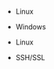 



- Linux



- Windows



- Linux























- SSH/SSL





































